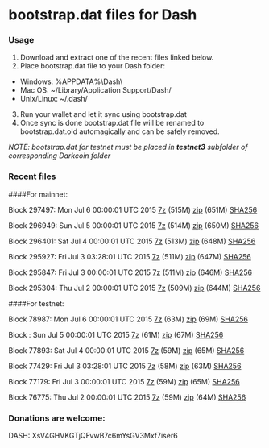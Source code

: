 # bootstrap.dat files for Dash

### Usage

1. Download and extract one of the recent files linked below.
2. Place bootstrap.dat file to your Dash folder:
 - Windows: %APPDATA%\Dash\
 - Mac OS: ~/Library/Application Support/Dash/
 - Unix/Linux: ~/.dash/
3. Run your wallet and let it sync using bootstrap.dat
4. Once sync is done bootstrap.dat file will be renamed to bootstrap.dat.old automagically and can be safely removed.

_NOTE: bootstrap.dat for testnet must be placed in **testnet3** subfolder of corresponding Darkcoin folder_

### Recent files

####For mainnet:

Block 297497: Mon Jul  6 00:00:01 UTC 2015 [7z](https://transfer.sh/IAa9p/bootstrap.dat.20150706.7z) (515M) [zip](https://transfer.sh/LV4Mh/bootstrap.dat.20150706.zip) (651M) [SHA256](https://transfer.sh/pmZm0/sha256.txt)

Block 296949: Sun Jul  5 00:00:01 UTC 2015 [7z](https://transfer.sh/1aUE19/bootstrap.dat.20150705.7z) (514M) [zip](https://transfer.sh/9aDnw/bootstrap.dat.20150705.zip) (650M) [SHA256](https://transfer.sh/1byXM8/sha256.txt)

Block 296401: Sat Jul  4 00:00:01 UTC 2015 [7z](https://transfer.sh/156Zx0/bootstrap.dat.20150704.7z) (513M) [zip](https://transfer.sh/G4rhL/bootstrap.dat.20150704.zip) (648M) [SHA256](https://transfer.sh/12V9IO/sha256.txt)

Block 295927: Fri Jul  3 03:28:01 UTC 2015 [7z](https://transfer.sh/oLTYw/bootstrap.dat.20150703.7z) (511M) [zip](https://transfer.sh/1aa0CA/bootstrap.dat.20150703.zip) (647M) [SHA256](https://transfer.sh/18zgUX/sha256.txt)

Block 295847: Fri Jul  3 00:00:01 UTC 2015 [7z](https://transfer.sh/1baes6/bootstrap.dat.20150703.7z) (511M) [zip](https://transfer.sh/RpP8o/bootstrap.dat.20150703.zip) (646M) [SHA256](https://transfer.sh/ebYys/sha256.txt)

Block 295304: Thu Jul  2 00:00:01 UTC 2015 [7z](https://transfer.sh/X2aaO/bootstrap.dat.20150702.7z) (509M) [zip](https://transfer.sh/KnpVv/bootstrap.dat.20150702.zip) (644M) [SHA256](https://transfer.sh/VzZpF/sha256.txt)

####For testnet:

Block 78987: Mon Jul  6 00:00:01 UTC 2015 [7z](https://transfer.sh/4npdb/bootstrap.dat.20150706.7z) (63M) [zip](https://transfer.sh/16xfLK/bootstrap.dat.20150706.zip) (69M) [SHA256](https://transfer.sh/fDI1f/sha256.txt)

Block : Sun Jul  5 00:00:01 UTC 2015 [7z](https://transfer.sh/106kd0/bootstrap.dat.20150705.7z) (61M) [zip](https://transfer.sh/XThhP/bootstrap.dat.20150705.zip) (67M) [SHA256](https://transfer.sh/yriqA/sha256.txt)

Block 77893: Sat Jul  4 00:00:01 UTC 2015 [7z](https://transfer.sh/vfx5L/bootstrap.dat.20150704.7z) (59M) [zip](https://transfer.sh/gPeKL/bootstrap.dat.20150704.zip) (65M) [SHA256](https://transfer.sh/I8QRi/sha256.txt)

Block 77429: Fri Jul  3 03:28:01 UTC 2015 [7z](https://transfer.sh/19dJ5/bootstrap.dat.20150703.7z) (58M) [zip](https://transfer.sh/EjsQ3/bootstrap.dat.20150703.zip) (63M) [SHA256](https://transfer.sh/ppHp5/sha256.txt)

Block 77179: Fri Jul  3 00:00:01 UTC 2015 [7z](https://transfer.sh/XoyrR/bootstrap.dat.20150703.7z) (59M) [zip](https://transfer.sh/9ufYS/bootstrap.dat.20150703.zip) (65M) [SHA256](https://transfer.sh/zTPI7/sha256.txt)

Block 76775: Thu Jul  2 00:00:01 UTC 2015 [7z](https://transfer.sh/xhMv1/bootstrap.dat.20150702.7z) (59M) [zip](https://transfer.sh/kkKhC/bootstrap.dat.20150702.zip) (64M) [SHA256](https://transfer.sh/wyZQo/sha256.txt)

### Donations are welcome:

DASH: XsV4GHVKGTjQFvwB7c6mYsGV3Mxf7iser6

